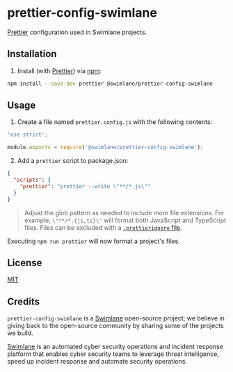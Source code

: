 # prettier-config-swimlane
[Prettier](https://prettier.io/) configuration used in Swimlane projects.

## Installation
1. Install (with [Prettier](https://www.npmjs.com/package/prettier)) via [npm](https://www.npmjs.com/):
```bash
npm install --save-dev prettier @swimlane/prettier-config-swimlane
```

## Usage
1. Create a file named `prettier.config.js` with the following contents:
```javascript
'use strict';

module.exports = require('@swimlane/prettier-config-swimlane');
```

2. Add a `prettier` script to package.json:
```json
{
  "scripts": {
    "prettier": "prettier --write \"**/*.js\""
  }
}
```
> Adjust the glob pattern as needed to include more file extensions.
> For example, `\"**/*.{js,ts}\"` will format both JavaScript and TypeScript files.
> Files can be excluded with a [`.prettierignore` file](https://prettier.io/docs/en/ignore.html#ignoring-files).

Executing `npm run prettier` will now format a project's files.

## License
[MIT](LICENSE)

## Credits
`prettier-config-swimlane` is a [Swimlane](http://swimlane.com) open-source project; we
believe in giving back to the open-source community by sharing some of the
projects we build.

[Swimlane](http://www.swimlane.com) is an automated cyber security operations and incident response
platform that enables cyber security teams to leverage threat intelligence,
speed up incident response and automate security operations.